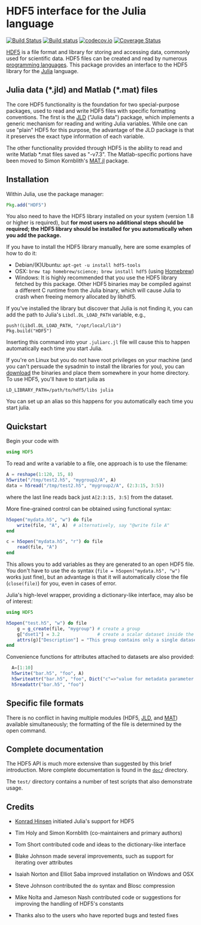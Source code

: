 # HDF5 interface for the Julia language

[![Build Status](https://travis-ci.org/JuliaLang/HDF5.jl.svg?branch=master)](https://travis-ci.org/JuliaLang/HDF5.jl)
[![Build status](https://ci.appveyor.com/api/projects/status/r8to2ho7cx72qxa1/branch/master?svg=true)](https://ci.appveyor.com/project/timholy/hdf5-jl/branch/master)
[![codecov.io](https://codecov.io/github/JuliaLang/HDF5.jl/coverage.svg?branch=master)](https://codecov.io/github/JuliaLang/HDF5.jl?branch=master)
[![Coverage Status](https://coveralls.io/repos/JuliaLang/HDF5.jl/badge.png?branch=master)](https://coveralls.io/r/JuliaLang/HDF5.jl?branch=master)

[HDF5][HDF5] is a file format and library for storing and accessing
data, commonly used for scientific data. HDF5 files can be created and
read by numerous [programming
languages](http://www.hdfgroup.org/tools5desc.html).  This package
provides an interface to the HDF5 library for the
[Julia][Julia] language.

## Julia data (\*.jld) and Matlab (\*.mat) files

The core HDF5 functionality is the foundation for two special-purpose
packages, used to read and write HDF5 files with specific formatting
conventions. The first is the
[JLD](https://github.com/JuliaLang/JLD.jl) ("Julia data") package,
which implements a generic mechanism for reading and writing Julia
variables. While one can use "plain" HDF5 for this purpose, the
advantage of the JLD package is that it preserves the exact type
information of each variable.

The other functionality provided through HDF5 is the ability to read
and write Matlab \*.mat files saved as "-v7.3". The Matlab-specific
portions have been moved to Simon Kornblith's
[MAT.jl](https://github.com/simonster/MAT.jl) package.

## Installation

Within Julia, use the package manager:
```julia
Pkg.add("HDF5")
```

You also need to have the HDF5 library installed on your
system (version 1.8 or higher is required), but **for most users
no additional steps should be required; the HDF5 library should be
installed for you automatically when you add the package.**

If you have to install the HDF5 library manually, here are some examples of
how to do it:

- Debian/(K)Ubuntu: `apt-get -u install hdf5-tools`
- OSX: `brew tap homebrew/science; brew install hdf5` (using [Homebrew](http://brew.sh))
- Windows: It is highly recommended that you use the HDF5 library
  fetched by this package. Other HDF5 binaries may be compiled against
  a different C runtime from the Julia binary, which will cause
  Julia to crash when freeing memory allocated by libhdf5.

If you've installed the library but discover that Julia is not finding
it, you can add the path to Julia's `Libdl.DL_LOAD_PATH` variable, e.g.,
```
push!(Libdl.DL_LOAD_PATH, "/opt/local/lib")
Pkg.build("HDF5")
```
Inserting this command into your `.juliarc.jl` file will cause this to
happen automatically each time you start Julia.

If you're on Linux but you do not have root privileges on your machine (and
you can't persuade the sysadmin to install the libraries for you), you can [download](http://www.hdfgroup.org/HDF5/release/obtain5.html) the
binaries and place them somewhere in your home directory. To use HDF5,
you'll have to start julia as
```
LD_LIBRARY_PATH=/path/to/hdf5/libs julia
```
You can set up an alias so this happens for you automatically each time
you start julia.

## Quickstart

Begin your code with

```julia
using HDF5
```

To read and write a variable to a file, one approach is to use the filename:
```julia
A = reshape(1:120, 15, 8)
h5write("/tmp/test2.h5", "mygroup2/A", A)
data = h5read("/tmp/test2.h5", "mygroup2/A", (2:3:15, 3:5))
```
where the last line reads back just `A[2:3:15, 3:5]` from the dataset.

More fine-grained control can be obtained using functional syntax:

```julia
h5open("mydata.h5", "w") do file
    write(file, "A", A)  # alternatively, say "@write file A"
end

c = h5open("mydata.h5", "r") do file
    read(file, "A")
end
```
This allows you to add variables as they are generated to an open HDF5 file.
You don't have to use the `do` syntax (`file = h5open("mydata.h5", "w")` works
just fine), but an advantage is that it will automatically close the file (`close(file)`)
for you, even in cases of error.

Julia's high-level wrapper, providing a dictionary-like interface, may
also be of interest:

```julia
using HDF5

h5open("test.h5", "w") do file
    g = g_create(file, "mygroup") # create a group
    g["dset1"] = 3.2              # create a scalar dataset inside the group
    attrs(g)["Description"] = "This group contains only a single dataset" # an attribute
end
```

Convenience functions for attributes attached to datasets are also provided:

```julia
  A=[1:10]
  h5write("bar.h5", "foo", A)
  h5writeattr("bar.h5", "foo", Dict("c"=>"value for metadata parameter c","d"=>"metadata d"))
  h5readattr("bar.h5", "foo")
```


## Specific file formats

There is no conflict in having multiple modules (HDF5, [JLD](https://github.com/JuliaLang/JLD.jl), and
[MAT](https://github.com/simonster/MAT.jl)) available simultaneously;
the formatting of the file is determined by the open command.

## Complete documentation

The HDF5 API is much more extensive than suggested by this brief
introduction.  More complete documentation is found in the
[`doc/`](doc/) directory.

The `test/` directory contains a number of test scripts that also
demonstrate usage.

## Credits

- [Konrad Hinsen](https://github.com/khinsen/julia_hdf5) initiated
  Julia's support for HDF5

- Tim Holy and Simon Kornblith (co-maintainers and primary authors)

- Tom Short contributed code and ideas to the dictionary-like
  interface

- Blake Johnson made several improvements, such as support for
  iterating over attributes

- Isaiah Norton and Elliot Saba improved installation on Windows and OSX

- Steve Johnson contributed the `do` syntax and Blosc compression

- Mike Nolta and Jameson Nash contributed code or suggestions for
  improving the handling of HDF5's constants

- Thanks also to the users who have reported bugs and tested fixes


[Julia]: http://julialang.org "Julia"
[HDF5]: http://www.hdfgroup.org/HDF5/ "HDF5"
